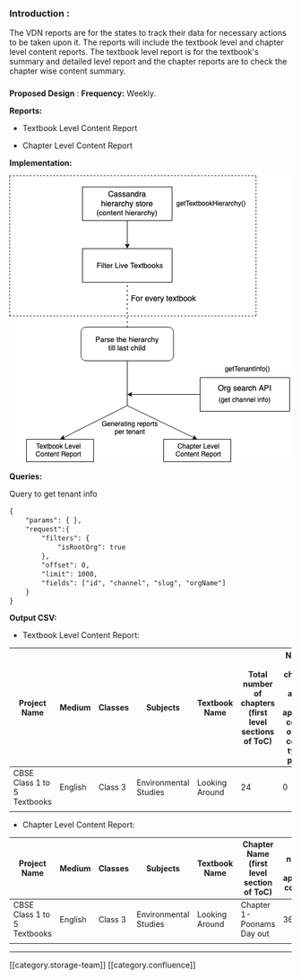 
###  **Introduction** :
The VDN reports are for the states to track their data for necessary actions to be taken upon it. The reports will include the textbook level and chapter level content reports. The textbook level report is for the textbook's summary and detailed level report and the chapter reports are to check the chapter wise content summary.


### 

 **Proposed Design** :
 **Frequency:** Weekly. 

 **Reports:** 


* Textbook Level Content Report


* Chapter Level Content Report



 **Implementation:** 

![](images/storage/vdn-2(2).png)

 **Queries:** 

Query to get tenant info
```
{
    "params": { },
    "request":{
        "filters": {
            "isRootOrg": true
        },
        "offset": 0,
        "limit": 1000,
        "fields": ["id", "channel", "slug", "orgName"]
    }
}
```


 **Output CSV:** 


* Textbook Level Content Report:





|  **Project Name**  |  **Medium**  |  **Classes**  |  **Subjects**  |  **Textbook Name**  |  **Total number of chapters (first level sections of ToC)**  |  **Number of chapters with atleast one approved content of each content type in project**  |  **Number of chapters with atleast one approved content**  |  **Total number of approved contents**  |  **Total number of approved contents of content type - Focus Spot**  | 
|  --- |  --- |  --- |  --- |  --- |  --- |  --- |  --- |  --- |  --- | 
| CBSE Class 1 to 5 Textbooks | English | Class 3 | Environmental Studies | Looking Around | 24 | 0 | 9 | 183 | 8 | 
|  |  |  |  |  |  |  |  |  |  | 




* Chapter Level Content Report:

    





|  **Project Name**  |  **Medium**  |  **Classes**  |  **Subjects**  |  **Textbook Name**  |  **Chapter Name (first level section of ToC)**  |  **Total number of approved contents**  |  **Total number of approved contents of content type - (List of contentTypes)**  | 
|  --- |  --- |  --- |  --- |  --- |  --- |  --- |  --- | 
| CBSE Class 1 to 5 Textbooks | English | Class 3 | Environmental Studies | Looking Around | Chapter 1- Poonams Day out | 36 |  | 
|  |  |  |  |  |  |  |  | 





*****

[[category.storage-team]] 
[[category.confluence]] 
